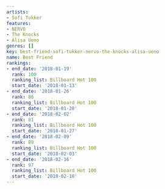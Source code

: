 ```yaml
---
artists:
- Sofi Tukker
features:
- NERVO
- The Knocks
- Alisa Ueno
genres: []
key: best-friend-sofi-tukker-nervo-the-knocks-alisa-ueno
name: Best Friend
rankings:
- end_date: '2018-01-19'
  rank: 100
  ranking_list: Billboard Hot 100
  start_date: '2018-01-13'
- end_date: '2018-01-26'
  rank: 86
  ranking_list: Billboard Hot 100
  start_date: '2018-01-20'
- end_date: '2018-02-02'
  rank: 81
  ranking_list: Billboard Hot 100
  start_date: '2018-01-27'
- end_date: '2018-02-09'
  rank: 89
  ranking_list: Billboard Hot 100
  start_date: '2018-02-03'
- end_date: '2018-02-16'
  rank: 97
  ranking_list: Billboard Hot 100
  start_date: '2018-02-10'
---
```


